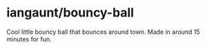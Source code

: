 # iangaunt/bouncy-ball

Cool little bouncy ball that bounces around town. Made in around 15 minutes for fun.

